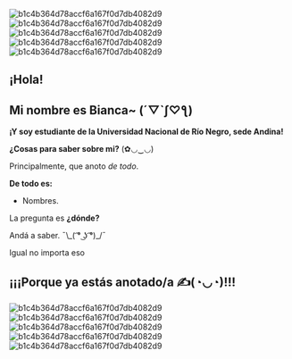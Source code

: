 ![b1c4b364d78accf6a167f0d7db4082d9](https://user-images.githubusercontent.com/105023635/167052478-eacb8593-3a2c-4381-8b45-3634a7ec9f00.gif)
![b1c4b364d78accf6a167f0d7db4082d9](https://user-images.githubusercontent.com/105023635/167052478-eacb8593-3a2c-4381-8b45-3634a7ec9f00.gif)
![b1c4b364d78accf6a167f0d7db4082d9](https://user-images.githubusercontent.com/105023635/167052478-eacb8593-3a2c-4381-8b45-3634a7ec9f00.gif)
![b1c4b364d78accf6a167f0d7db4082d9](https://user-images.githubusercontent.com/105023635/167052478-eacb8593-3a2c-4381-8b45-3634a7ec9f00.gif)
![b1c4b364d78accf6a167f0d7db4082d9](https://user-images.githubusercontent.com/105023635/167052478-eacb8593-3a2c-4381-8b45-3634a7ec9f00.gif)
## ¡Hola!

## Mi nombre es Bianca~ (´▽`ʃ♡ƪ)

**¡Y soy estudiante de la Universidad Nacional de Río Negro, sede Andina!**

**__¿Cosas para saber sobre mi?__** (✿◡‿◡)

Principalmente, que anoto *de todo*.

__De todo es:__

- Nombres. 

La pregunta es **¿dónde?**

Andá a saber.   ¯\\\_( ͡° ͜ʖ ͡°)_/¯

Igual no importa eso
## ¡¡¡Porque ya estás anotado/a ✍(◔◡◔)!!!
![b1c4b364d78accf6a167f0d7db4082d9](https://user-images.githubusercontent.com/105023635/167052478-eacb8593-3a2c-4381-8b45-3634a7ec9f00.gif)
![b1c4b364d78accf6a167f0d7db4082d9](https://user-images.githubusercontent.com/105023635/167052478-eacb8593-3a2c-4381-8b45-3634a7ec9f00.gif)
![b1c4b364d78accf6a167f0d7db4082d9](https://user-images.githubusercontent.com/105023635/167052478-eacb8593-3a2c-4381-8b45-3634a7ec9f00.gif)
![b1c4b364d78accf6a167f0d7db4082d9](https://user-images.githubusercontent.com/105023635/167052478-eacb8593-3a2c-4381-8b45-3634a7ec9f00.gif)
![b1c4b364d78accf6a167f0d7db4082d9](https://user-images.githubusercontent.com/105023635/167052478-eacb8593-3a2c-4381-8b45-3634a7ec9f00.gif)
